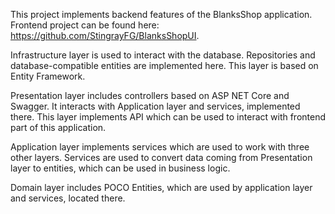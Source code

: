 This project implements backend features of the BlanksShop application. Frontend project can be found here: https://github.com/StingrayFG/BlanksShopUI.

Infrastructure layer is used to interact with the database. Repositories and database-compatible entities are implemented here. This layer is based on Entity Framework.

Presentation layer includes controllers based on ASP NET Core and Swagger. It interacts with Application layer and services, implemented there. This layer implements API which can be used to interact with frontend part of this application. 

Application layer implements services which are used to work with three other layers. Services are used to convert data coming from Presentation layer to entities, which can be used in business logic.

Domain layer includes POCO Entities, which are used by application layer and services, located there.
